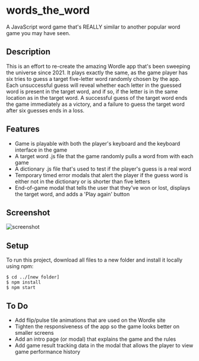 # words_the_word
A JavaScript word game that's REALLY similar to another popular word game you may have seen.

## Description
This is an effort to re-create the amazing Wordle app that's been sweeping the universe since 2021. It plays exactly the same, as the game player has six tries to guess a target five-letter word randomly chosen by the app. Each unsuccessful guess will reveal whether each letter in the guessed word is present in the target word, and if so, if the letter is in the same location as in the target word. A successful guess of the target word ends the game immediately as a victory, and a failure to guess the target word after six guesses ends in a loss.

## Features

- Game is playable with both the player's keyboard and the keyboard interface in the game
- A target word .js file that the game randomly pulls a word from with each game
- A dictionary .js file that's used to test if the player's guess is a real word 
- Temporary timed error modals that alert the player if the guess word is either not in the dictionary or is shorter than five letters
- End-of-game modal that tells the user that they've won or lost, displays the target word, and adds a 'Play again' button

## Screenshot

![screenshot](https://user-images.githubusercontent.com/58447266/194783479-865c131e-d626-4ea4-b6e3-362a7ca81c90.png)

## Setup
To run this project, download all files to a new folder and install it locally using npm:

```
$ cd ../[new folder]
$ npm install
$ npm start
```

## To Do
- Add flip/pulse tile animations that are used on the Wordle site
- Tighten the responsiveness of the app so the game looks better on smaller screens
- Add an intro page (or modal) that explains the game and the rules
- Add game result tracking data in the modal that allows the player to view game performance history
